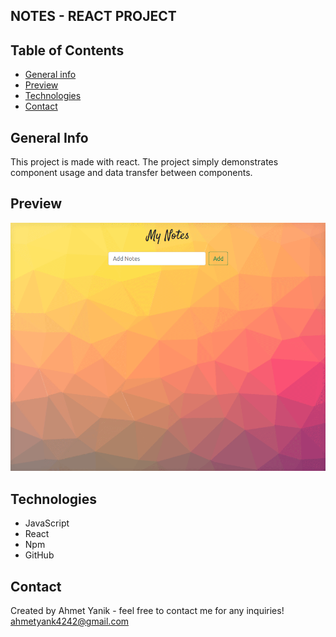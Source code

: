 ## NOTES - REACT PROJECT

## Table of Contents

- [General info](#general-info)
- [Preview](#preview)
- [Technologies](#technologies)
- [Contact](#contact)

## General Info

This project is made with react. The project simply demonstrates component usage and data transfer between components.

## Preview

![alt text](src/images/notes.gif)


## Technologies

- JavaScript
- React
- Npm
- GitHub

## Contact

Created by Ahmet Yanik - feel free to contact me for any inquiries!
ahmetyank4242@gmail.com
